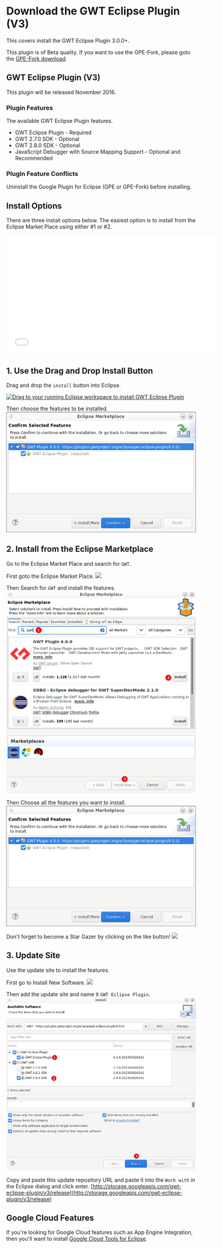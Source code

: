 # Download the GWT Eclipse Plugin (V3)
This covers install the GWT Eclipse Plugin 3.0.0+.

This plugin is of Beta quality. If you want to use the GPE-Fork, please goto the [GPE-Fork download](https://github.com/gwt-plugins/gwt-eclipse-plugin/tree/gpe-fork). 

## GWT Eclipse Plugin (V3) 
This plugin will be released November 2016.

### Plugin Features
The available GWT Eclipse Plugin features.

* GWT Eclipse Plugin - Required
* GWT 2.7.0 SDK - Optional
* GWT 2.8.0 SDK - Optional
* JavaScript Debugger with Source Mapping Support - Optional and Recommended  

### Plugin Feature Conflicts
Uninstall the Google Plugin for Eclipse (GPE or GPE-Fork) before installing.

## Install Options
There are three install options below. 
The easiest option is to install from the Eclipse Market Place using either #1 or #2. 

<iframe width="560" height="315" src="//www.youtube.com/embed/DU7ZQVLR5Zo" frameborder="0" allowfullscreen></iframe>

## 1. Use the Drag and Drop Install Button
Drag and drop the `install` button into Eclipse.

<a href="http://marketplace.eclipse.org/marketplace-client-intro?mpc_install=3107469" class="drag" title="Drag to your running Eclipse workspace to install GWT Eclipse Plugin"><img class="img-responsive" src="https://marketplace.eclipse.org/sites/all/themes/solstice/public/images/marketplace/btn-install.png" alt="Drag to your running Eclipse workspace to install GWT Eclipse Plugin" /></a>

Then choose the features to be installed.
<img src="images/MarketPlaceFeatures.png" />


## 2. Install from the Eclipse Marketplace
Go to the Eclipse Market Place and search for `GWT`.

First goto the Eclipse Market Place.
<img src="images/EclipseMarketPlace.png" />

Then Search for `GWT` and install the features. 
<img src="images/SearchForGWT.png" />

Then Choose all the features you want to install.
<img src="images/MarketPlaceFeatures.png" />

Don't forget to become a Star Gazer by clicking on the like button!
<img src="images/StarGazer.png" />


## 3. Update Site
Use the update site to install the features. 

First go to Install New Software.
<img src="images/InstallNewSoftware.png" />
 
Then add the update site and name it `GWT Eclipse Plugin`.
<img src="images/UpdateSite.png" />

Copy and paste this update repository URL and paste it into the `Work with` in the Eclipse dialog and click enter. 
[http://storage.googleapis.com/gwt-eclipse-plugin/v3/release](http://storage.googleapis.com/gwt-eclipse-plugin/v3/release)



## Google Cloud Features
If you're looking for Google Cloud features such as App Engine Integration, then you'll want to install [Google Cloud Tools for Eclipse](https://cloud.google.com/eclipse).


